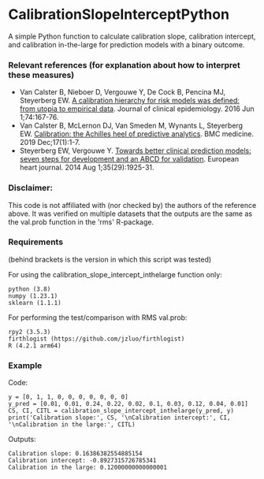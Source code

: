 # CalibrationSlopeInterceptPython
A simple Python function to calculate calibration slope, calibration intercept, and calibration in-the-large for prediction models with a binary outcome.

### Relevant references (for explanation about how to interpret these measures)
- Van Calster B, Nieboer D, Vergouwe Y, De Cock B, Pencina MJ, Steyerberg EW. [A calibration hierarchy for risk models was defined: from utopia to empirical data](https://doi.org/10.1016/j.jclinepi.2015.12.005). Journal of clinical epidemiology. 2016 Jun 1;74:167-76.
- Van Calster B, McLernon DJ, Van Smeden M, Wynants L, Steyerberg EW. [Calibration: the Achilles heel of predictive analytics](https://doi.org/10.1186/s12916-019-1466-7). BMC medicine. 2019 Dec;17(1):1-7.
- Steyerberg EW, Vergouwe Y. [Towards better clinical prediction models: seven steps for development and an ABCD for validation](https://doi.org/10.1093/eurheartj/ehu207). European heart journal. 2014 Aug 1;35(29):1925-31.

### Disclaimer:
This code is not affiliated with (nor checked by) the authors of the reference above. It was verified on multiple datasets that the outputs are the same as the val.prob function in the 'rms' R-package.

### Requirements
(behind brackets is the version in which this script was tested)

For using the calibration_slope_intercept_inthelarge function only:
```
python (3.8)
numpy (1.23.1)
sklearn (1.1.1)
```

For performing the test/comparison with RMS val.prob:
```
rpy2 (3.5.3)
firthlogist (https://github.com/jzluo/firthlogist)
R (4.2.1 arm64)
```


### Example
Code:
```
y = [0, 1, 1, 0, 0, 0, 0, 0, 0, 0]
y_pred = [0.01, 0.01, 0.24, 0.22, 0.02, 0.1, 0.03, 0.12, 0.04, 0.01]
CS, CI, CITL = calibration_slope_intercept_inthelarge(y_pred, y)
print('Calibration slope:', CS, '\nCalibration intercept:', CI, '\nCalibration in the large:', CITL)
```
Outputs:
```
Calibration slope: 0.16386382554885154 
Calibration intercept: -0.8927315726785341 
Calibration in the large: 0.12000000000000001
```
